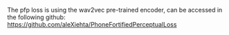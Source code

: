 The pfp loss is using the wav2vec pre-trained encoder, can be accessed in the following github: https://github.com/aleXiehta/PhoneFortifiedPerceptualLoss

